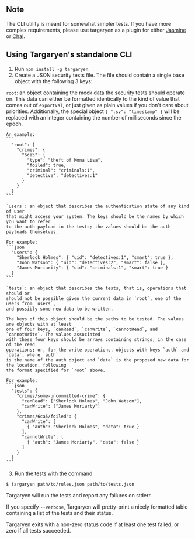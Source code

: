 
## Note

The CLI utility is meant for somewhat simpler tests. If you have more complex
requirements, please use targaryen as a plugin for either [Jasmine](https://jasmine.github.io) or [Chai](http://chaijs.com).

## Using Targaryen's standalone CLI

1. Run `npm install -g targaryen`.
2. Create a JSON security tests file. The file should contain a single base object
with the following 3 keys:

  `root`: an object containing the mock data the security tests should
  operate on. This data can either be formatted identically to the kind of value that
  comes out of `exportVal`, or just given as plain values if you don't care about priorities.
  Additionally, the special object `{ ".sv": "timestamp" }` will be replaced with
  an integer containing the number of milliseconds since the epoch.

    An example:
    ```
      "root": {
        "crimes": {
          "6ca5": {
            "type": "theft of Mona Lisa",
            "foiled": true,
            "criminal": "criminals:1",
            "detective": "detectives:1"
          }
        }
      }
    ```
  
    `users`: an object that describes the authentication state of any kind of user
    that might access your system. The keys should be the names by which you want to refer
    to the auth payload in the tests; the values should be the auth payloads themselves.
    
    For example:
    ```json
      "users": {
        "Sherlock Holmes": { "uid": "detectives:1", "smart": true },
        "John Watson": { "uid": "detectives:2", "smart": false },
        "James Moriarity": { "uid": "criminals:1", "smart": true }
      }
    ```

    `tests`: an object that describes the tests, that is, operations that should or
    should not be possible given the current data in `root`, one of the users from `users`,
    and possibly some new data to be written.
  
    The keys of this object should be the paths to be tested. The values are objects with at least
    one of four keys, `canRead`, `canWrite`, `cannotRead`, and `cannotWrite`. The values associated
    with these four keys should be arrays containing strings, in the case of the read
    operations; or, for the write operations, objects with keys `auth` and `data`, where `auth`
    is the name of the auth object and `data` is the proposed new data for the location, following
    the format specified for `root` above.

    For example:
    ```json
      "tests": {
        "crimes/some-uncommitted-crime": {
          "canRead": ["Sherlock Holmes", "John Watson"],
          "canWrite": ["James Moriarty"]
        },
        "crimes/6ca5/foiled": {
          "canWrite": [
            { "auth": "Sherlock Holmes", "data": true }
          ],
          "cannotWrite": [
            { "auth": "James Moriarty", "data": false }
          ]
        }
      }
    ```

3. Run the tests with the command

  ```bash
  $ targaryen path/to/rules.json path/to/tests.json
  ```

Targaryen will run the tests and report any failures on stderr.

If you specify `--verbose`, Targaryen will pretty-print a nicely formatted table
containing a list of the tests and their status.

Targaryen exits with a non-zero status code if at least one test failed, or zero if
all tests succeeded.

